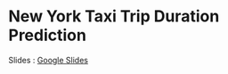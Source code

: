 # New York Taxi Trip Duration Prediction

Slides : [Google Slides](https://docs.google.com/presentation/d/1j8FbANxnB0zbrQXxCa0fUKQGR8HyyjkHoTIQOxVsBss/edit?usp=sharing)
